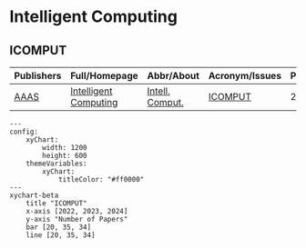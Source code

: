 # Intelligent Computing

## ICOMPUT

|Publishers|Full/Homepage|Abbr/About|Acronym/Issues|Period/DBLP|Top/Early|CCF|CAS|JCR|IF|Keywords/Google|
|-         |-            |-         |-             |-          |-        |-  |-  |-  |- |-              |
|[AAAS](https://www.science.org/)|[Intelligent Computing](https://spj.science.org/journal/icomputing)|[Intell. Comput.](https://spj.science.org/page/icomputing/about)|[ICOMPUT](https://spj.science.org/loi/icomputing)|2022 -|False||||3.7|[Intelligent Computing](https://www.google.com/search?q=Intelligent+Computing)|

```mermaid
---
config:
    xyChart:
        width: 1200
        height: 600
    themeVariables:
        xyChart:
            titleColor: "#ff0000"
---
xychart-beta
    title "ICOMPUT"
    x-axis [2022, 2023, 2024]
    y-axis "Number of Papers"
    bar [20, 35, 34]
    line [20, 35, 34]
```

